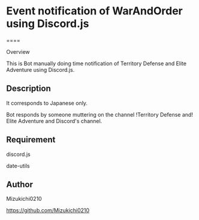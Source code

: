 # Event notification of WarAndOrder using Discord.js
====

Overview

This is Bot manually doing time notification of Territory Defense and Elite Adventure using Discord.js.
## Description
It corresponds to Japanese only.

Bot responds by someone muttering on the channel !Territory Defense and! Elite Adventure and Discord's channel. 

## Requirement
discord.js

date-utils

## Author

Mizukichi0210

https://github.com/Mizukichi0210
